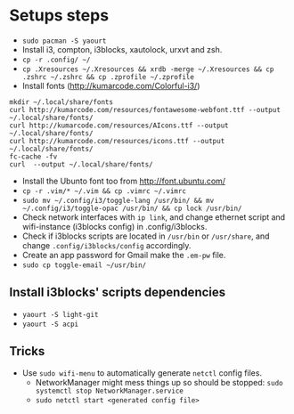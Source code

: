 # Setups steps

* `sudo pacman -S yaourt`
* Install i3, compton, i3blocks, xautolock, urxvt and zsh.
* `cp -r .config/ ~/`
* `cp .Xresources ~/.Xresources && xrdb -merge ~/.Xresources && cp .zshrc ~/.zshrc && cp .zprofile ~/.zprofile`
* Install fonts (http://kumarcode.com/Colorful-i3/)
```
mkdir ~/.local/share/fonts
curl http://kumarcode.com/resources/fontawesome-webfont.ttf --output ~/.local/share/fonts/
curl http://kumarcode.com/resources/AIcons.ttf --output ~/.local/share/fonts/
curl http://kumarcode.com/resources/icons.ttf --output ~/.local/share/fonts/
fc-cache -fv
curl  --output ~/.local/share/fonts/
```
* Install the Ubunto font too from http://font.ubuntu.com/
* `cp -r .vim/* ~/.vim && cp .vimrc ~/.vimrc`
* `sudo mv ~/.config/i3/toggle-lang /usr/bin/ && mv ~/.config/i3/toggle-opac /usr/bin/ && cp lock /usr/bin/` 
* Check network interfaces with `ip link`,
  and change ethernet script and wifi-instance (i3blocks config) 
  in .config/i3blocks.
* Check if i3blocks scripts are located in `/usr/bin` or `/usr/share`, 
  and change `.config/i3blocks/config` accordingly.
* Create an app password for Gmail make the `.em-pw` file.
* `sudo cp toggle-email ~/usr/bin/`

## Install i3blocks' scripts dependencies
* `yaourt -S light-git`
* `yaourt -S acpi`

## Tricks
* Use `sudo wifi-menu` to automatically generate `netctl` config files.
  * NetworkManager might mess things up so should be stopped: `sudo systemctl stop NetworkManager.service`
  * `sudo netctl start <generated config file>`
